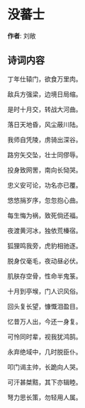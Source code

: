 # 没蕃士

**作者**: 刘敞

## 诗词内容

丁年仕辕门，欲食万里肉。

敌兵方强梁，边境日局缩。

是时十月交，转战大河曲。

落日天地昏，风尘蔽川陆。

我师自凭陵，虏骑出深谷。

路穷矢交坠，壮士同僇辱。

投身致网罟，南向长恸哭。

忠义安可论，功名亦已覆。

悠悠捐岁序，忽忽抱心曲。

每生悔为祸，致死倘还福。

夜渡黄河冰，独依荒榛宿。

狐狸鸣我旁，虎豹相驰逐。

脱身仅毫毛，夜动昼必伏。

肌肤存空骨，性命半鬼箓。

十月到亭堠，门人识风俗。

回头复长望，慷慨泪盈目。

忆昔万人出，今还一身复。

可怜同时辈，视我犹鸿鹄。

永弃绝域中，几时脱臣仆。

叩门谒主帅，长跪向人哭。

可汗甚桀黠，其下亦辑睦。

弩力思长策，勿轻用人属。

